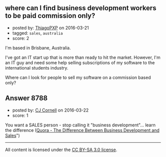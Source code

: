 ## where can I find business development workers to be paid commission only?

- posted by: [ThiagoPXP](https://stackexchange.com/users/329188/thiagopxp) on 2016-03-21
- tagged: `sales`, `australia`
- score: 2

I'm based in Brisbane, Australia.

I've got an IT start up that is more than ready to hit the market. However, I'm an IT guy and need some help selling subscriptions of my software to the international students industry.

Where can I look for people to sell my software on a commission based only?


## Answer 8788

- posted by: [CJ Cornell](https://stackexchange.com/users/526591/cj-cornell) on 2016-03-22
- score: 1

<p>You want a SALES person - stop calling it "business development"...
learn the difference  (<a href="https://www.quora.com/What-is-the-difference-between-business-development-and-sales/answer/CJ-Cornell" rel="nofollow">Quora - The Difference Between Business Development and Sales</a>")</p>




---

All content is licensed under the [CC BY-SA 3.0 license](https://creativecommons.org/licenses/by-sa/3.0/).
